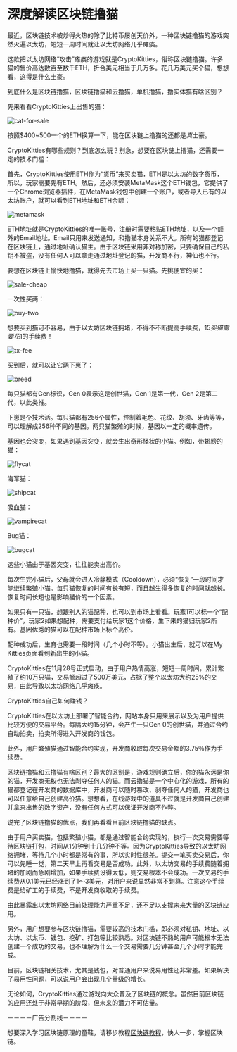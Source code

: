 # 深度解读区块链撸猫

最近，区块链技术被炒得火热的除了比特币屡创天价外，一种区块链撸猫的游戏突然火遍以太坊，短短一周时间就让以太坊网络几乎瘫痪。

这款把以太坊网络“攻击”瘫痪的游戏就是CryptoKitties，俗称区块链撸猫。许多猫的售价高达数百至数千ETH，折合美元相当于几万多。花几万美元买个猫，想想看，这得是什么土豪。

到底什么是区块链撸猫，区块链撸猫和云撸猫，单机撸猫，撸实体猫有啥区别？

先来看看CryptoKitties上出售的猫：

![cat-for-sale](sale.jpg)

按照$400~500一个的ETH换算一下，能在区块链上撸猫的还都是*真*土豪。

CryptoKitties有哪些规则？到底怎么玩？别急，想要在区块链上撸猫，还需要一定的技术门槛：

首先，CryptoKitties使用ETH作为“货币”来买卖猫，ETH是以太坊的数字货币，所以，玩家需要先有ETH。然后，还必须安装MetaMask这个ETH钱包，它提供了一个Chrome浏览器插件，在MetaMask钱包中创建一个账户，或者导入已有的以太坊账户，就可以看到ETH地址和ETH余额：

![metamask](eth.jpg)

ETH地址就是CryptoKitties的唯一账号，注册时需要粘贴ETH地址，以及一个额外的Email地址。Email只用来发送通知，和撸猫本身关系不大。所有的猫都登记在区块链上，通过地址确认猫主。由于区块链采用非对称加密，只要确保自己的私钥不被盗，没有任何人可以拿走通过地址登记的猫，开发商不行，神仙也不行。

要想在区块链上愉快地撸猫，就得先去市场上买一只猫。先挑便宜的买：

![sale-cheap](sale2.jpg)

一次性买两：

![buy-two](buy2.jpg)

想要买到猫可不容易，由于以太坊区块链拥堵，不得不不断提高手续费，$15买猫需要花$1的手续费！

![tx-fee](gas.jpg)

买到后，就可以让它两下崽了：

![breed](breed.jpg)

每只猫都有Gen标识，Gen 0表示这是创世猫，Gen 1是第一代，Gen 2是第二代，以此类推。

下崽是个技术活。每只猫都有256个属性，控制着毛色、花纹、胡须、牙齿等等，可以理解成256种不同的基因。两只猫繁殖的时候，基因以一定的概率遗传。

基因也会突变，如果遇到基因突变，就会生出奇形怪状的小猫。例如，带翅膀的猫：

![flycat](cat-1.jpg)

海军猫：

![shipcat](cat-2.jpg)

吸血猫：

![vampirecat](cat-3.jpg)

Bug猫：

![bugcat](cat-4.jpg)

这些小猫由于基因突变，往往能卖出高价。

每次生完小猫后，父母就会进入冷静模式（Cooldown），必须“恢复”一段时间才能继续繁殖小猫。每只猫恢复的时间有长有短，而且越生得多恢复的时间就越长。恢复时间长短也是影响猫价的一个因素。

如果只有一只猫，想跟别人的猫配种，也可以到市场上看看。玩家1可以标一个“配种价”，玩家2如果想配种，需要支付给玩家1这个价格，生下来的猫归玩家2所有。基因优秀的猫可以在配种市场上标个高价。

配种成功后，生育也需要一段时间（几个小时不等）。小猫出生后，就可以在My Kitties页面看到新出生的小猫。

CryptoKitties在11月28号正式启动，由于用户热情高涨，短短一周时间，累计繁殖了约10万只猫，交易额超过了500万美元，占据了整个以太坊大约25%的交易，由此导致以太坊网络几乎瘫痪。

CryptoKitties自己如何赚钱？

CryptoKitties在以太坊上部署了智能合约，网站本身只用来展示以及为用户提供比较方便的交易平台。每隔大约15分钟，会产生一只Gen 0的创世猫，并通过合约自动拍卖，拍卖所得进入开发商的钱包。

此外，用户繁殖猫通过智能合约实现，开发商收取每次交易金额的3.75％作为手续费。

区块链撸猫和云撸猫有啥区别？最大的区别是，游戏规则确立后，你的猫永远是你的猫，开发商无权也无法剥夺任何人的猫。而云撸猫是一个中心化的游戏，所有的猫都登记在开发商的数据库中，开发商可以随时篡改、剥夺任何人的猫，开发商也可以任意给自己创建高价猫。想想看，在线游戏中的道具不过就是开发商自己创建并拿来出售的数字资产，没有任何方式可以保证开发商不作弊。

说完了区块链撸猫的优点，我们再看看目前区块链撸猫的缺点。

由于用户买卖猫，包括繁殖小猫，都是通过智能合约实现的，执行一次交易需要等待区块链打包，时间从1分钟到十几分钟不等。因为CryptoKitties导致的以太坊网络拥堵，等待几个小时都是常有的事，所以实时性很差。提交一笔买卖交易后，你可以先睡一觉，第二天早上再看交易是否成功。此外，以太坊交易的手续费随着拥堵的加剧而急剧增加，如果手续费设得太低，则交易根本不会成功。一次交易的手续费从0.1美元已经涨到了1～3美元，对用户来说显然非常不划算。注意这个手续费是给矿工的手续费，不是开发商收取的手续费。

由此暴露出以太坊网络目前处理能力严重不足，还不足以支撑未来大量的区块链应用。

另外，用户想要参与区块链撸猫，需要较高的技术门槛，即必须对私钥、地址、以太坊、以太币、钱包、挖矿、打包等比较熟悉。对区块链不熟的用户可能根本无法创建一个成功的交易，也不理解为什么一个交易需要几分钟甚至几个小时才能完成。

目前，区块链相关技术，尤其是钱包，对普通用户来说易用性还非常差。如果解决了易用性问题，可以说用户会出现几个量级的增长。

无论如何，CryptoKitties通过游戏向大众普及了区块链的概念。虽然目前区块链的应用还处于非常早期的阶段，但未来的潜力不可估量。

－－－－广告分割线－－－－

想要深入学习区块链原理的童鞋，请移步教程[区块链教程](../../../books/blockchain/index.html)，快人一步，掌握区块链。
